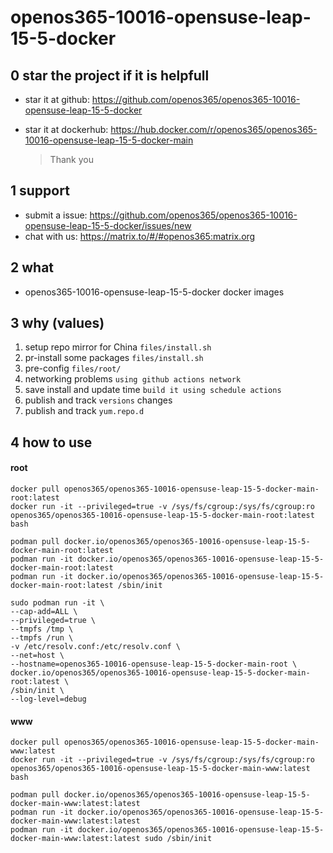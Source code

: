 # openos365-10016-opensuse-leap-15-5-docker

## 0 star the project if it is helpfull

* star it at github: https://github.com/openos365/openos365-10016-opensuse-leap-15-5-docker
* star it at dockerhub: https://hub.docker.com/r/openos365/openos365-10016-opensuse-leap-15-5-docker-main

  > Thank you

## 1 support

* submit a issue: https://github.com/openos365/openos365-10016-opensuse-leap-15-5-docker/issues/new
* chat with us: https://matrix.to/#/#openos365:matrix.org

## 2 what

* openos365-10016-opensuse-leap-15-5-docker docker images
  
## 3 why (values)

1. setup repo mirror for China `files/install.sh`
1. pr-install some packages `files/install.sh`
1. pre-config `files/root/`
1. networking problems `using github actions network`
1. save install and update time `build it using schedule actions`
1. publish and track `versions` changes
1. publish and track `yum.repo.d`

## 4 how to use

#### root
```
docker pull openos365/openos365-10016-opensuse-leap-15-5-docker-main-root:latest
docker run -it --privileged=true -v /sys/fs/cgroup:/sys/fs/cgroup:ro openos365/openos365-10016-opensuse-leap-15-5-docker-main-root:latest bash

podman pull docker.io/openos365/openos365-10016-opensuse-leap-15-5-docker-main-root:latest
podman run -it docker.io/openos365/openos365-10016-opensuse-leap-15-5-docker-main-root:latest
podman run -it docker.io/openos365/openos365-10016-opensuse-leap-15-5-docker-main-root:latest /sbin/init

sudo podman run -it \
--cap-add=ALL \
--privileged=true \
--tmpfs /tmp \
--tmpfs /run \
-v /etc/resolv.conf:/etc/resolv.conf \
--net=host \
--hostname=openos365-10016-opensuse-leap-15-5-docker-main-root \
docker.io/openos365/openos365-10016-opensuse-leap-15-5-docker-main-root:latest \
/sbin/init \
--log-level=debug

```
#### www

```
docker pull openos365/openos365-10016-opensuse-leap-15-5-docker-main-www:latest
docker run -it --privileged=true -v /sys/fs/cgroup:/sys/fs/cgroup:ro openos365/openos365-10016-opensuse-leap-15-5-docker-main-www:latest bash

podman pull docker.io/openos365/openos365-10016-opensuse-leap-15-5-docker-main-www:latest:latest
podman run -it docker.io/openos365/openos365-10016-opensuse-leap-15-5-docker-main-www:latest:latest
podman run -it docker.io/openos365/openos365-10016-opensuse-leap-15-5-docker-main-www:latest:latest sudo /sbin/init
```
